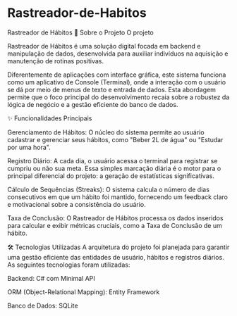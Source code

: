 # Rastreador-de-Habitos
Rastreador de Hábitos
📖 Sobre o Projeto
O projeto 

Rastreador de Hábitos é uma solução digital focada em backend e manipulação de dados, desenvolvida para auxiliar indivíduos na aquisição e manutenção de rotinas positivas.

Diferentemente de aplicações com interface gráfica, este sistema funciona como um aplicativo de Console (Terminal), onde a interação com o usuário se dá por meio de menus de texto e entrada de dados. Esta abordagem permite que o foco principal do desenvolvimento recaia sobre a robustez da lógica de negócio e a gestão eficiente do banco de dados.

✨ Funcionalidades Principais

Gerenciamento de Hábitos: O núcleo do sistema permite ao usuário cadastrar e gerenciar seus hábitos, como "Beber 2L de água" ou "Estudar por uma hora".


Registro Diário: A cada dia, o usuário acessa o terminal para registrar se cumpriu ou não sua meta. Essa simples marcação diária é o motor para o principal diferencial do projeto: a geração de estatísticas significativas.


Cálculo de Sequências (Streaks): O sistema calcula o número de dias consecutivos em que um hábito foi mantido, fornecendo um feedback claro e motivacional sobre a consistência do usuário.


Taxa de Conclusão: O Rastreador de Hábitos processa os dados inseridos para calcular e exibir métricas cruciais, como a Taxa de Conclusão de um hábito.

🛠️ Tecnologias Utilizadas
A arquitetura do projeto foi planejada para garantir uma gestão eficiente das entidades de usuário, hábitos e registros diários. As seguintes tecnologias foram utilizadas:


Backend: C# com Minimal API 


ORM (Object-Relational Mapping): Entity Framework 


Banco de Dados: SQLite 
